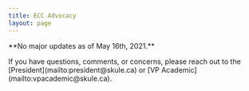 ```yaml
---
title: ECC Advocacy
layout: page
---
```


<div class="box">
    <article class="media">
        <div class="media-content">
            <div class="content">
                <p>**No major updates as of May 16th, 2021.**</p>
            </div>
        </div>
    </article>
</div>
<p> If you have questions, comments, or concerns, please reach out to the [President](mailto:president@skule.ca) or [VP Academic](mailto:vpacademic@skule.ca).</p>